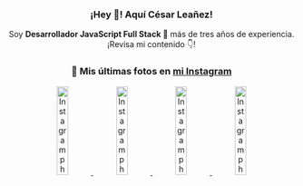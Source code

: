<div align="center">

<h3>¡Hey 👋! Aquí César Leañez!</h3>

<p>Soy <strong>Desarrollador JavaScript Full Stack 🚀</strong> más de tres años de experiencia.<br />¡Revisa mi contenido 👇!</p>

### 📸 Mis últimas fotos en [mi Instagram](https://instagram.com/cesarsoftware.dev)


<a href='https://instagram.com/p/DIt9Oknp-PZ' target='_blank'>
  <img width='20%' src='https://instagram.fcmn2-1.fna.fbcdn.net/v/t51.2885-15/491444712_17914409433097059_55076089485466172_n.jpg?stp=dst-jpg_e35_tt6&efg=eyJ2ZW5jb2RlX3RhZyI6IkZFRUQuaW1hZ2VfdXJsZ2VuLjU1MngzNDEuc2RyLmY3NTc2MS5kZWZhdWx0X2ltYWdlIn0&_nc_ht=instagram.fcmn2-1.fna.fbcdn.net&_nc_cat=103&_nc_oc=Q6cZ2QHVi3ETGa-6OGEc6s2YjdeKyRo_59ABsRfubV05fym4a9iaB7kjqtAYplw6Ha10Kgs&_nc_ohc=8JcC1AuAH_YQ7kNvwGUFuaZ&_nc_gid=onL4KLB_HnZSkOMNIcVgkw&edm=ACWDqb8BAAAA&ccb=7-5&ig_cache_key=MzYxNTgxNTM1ODA3ODI0Nzg5Nw%3D%3D.3-ccb7-5&oh=00_AfGxylMRtHNataIyTqeVlTuiFVw4GUznKgkFd9aOI8Ky8w&oe=680F51EB&_nc_sid=ee9879' alt='Instagram photo' />
</a>
<a href='https://instagram.com/p/DICt8_ruj1K' target='_blank'>
  <img width='20%' src='https://instagram.fcmn2-1.fna.fbcdn.net/v/t51.2885-15/487811720_2261442050918393_7784971145546330846_n.jpg?stp=dst-jpg_e15_tt6&efg=eyJ2ZW5jb2RlX3RhZyI6IkNMSVBTLmltYWdlX3VybGdlbi42NDB4MTE1Ni5zZHIuZjcxODc4LmRlZmF1bHRfY292ZXJfZnJhbWUifQ&_nc_ht=instagram.fcmn2-1.fna.fbcdn.net&_nc_cat=105&_nc_oc=Q6cZ2QHVi3ETGa-6OGEc6s2YjdeKyRo_59ABsRfubV05fym4a9iaB7kjqtAYplw6Ha10Kgs&_nc_ohc=AWS2qp5Yn2gQ7kNvwF6U3p3&_nc_gid=onL4KLB_HnZSkOMNIcVgkw&edm=ACWDqb8BAAAA&ccb=7-5&ig_cache_key=MzYwMzY0NDc1NTQ5MDc4MjUzOA%3D%3D.3-ccb7-5&oh=00_AfFAP5MedTDYtj7TFjjZ3-K2Y-GlXikItKfMZrIrjMo7RQ&oe=680F44E1&_nc_sid=ee9879' alt='Instagram photo' />
</a>
<a href='https://instagram.com/p/DIAOH7MuTdG' target='_blank'>
  <img width='20%' src='https://instagram.fcmn3-1.fna.fbcdn.net/v/t51.2885-15/487701094_964176539225257_203758693226461245_n.jpg?stp=dst-jpg_e15_tt6&efg=eyJ2ZW5jb2RlX3RhZyI6IkNMSVBTLmltYWdlX3VybGdlbi42NDB4MTE1Ni5zZHIuZjcxODc4LmRlZmF1bHRfY292ZXJfZnJhbWUifQ&_nc_ht=instagram.fcmn3-1.fna.fbcdn.net&_nc_cat=101&_nc_oc=Q6cZ2QHVi3ETGa-6OGEc6s2YjdeKyRo_59ABsRfubV05fym4a9iaB7kjqtAYplw6Ha10Kgs&_nc_ohc=YQTzn2Vfa-0Q7kNvwEMvbEO&_nc_gid=onL4KLB_HnZSkOMNIcVgkw&edm=ACWDqb8BAAAA&ccb=7-5&ig_cache_key=MzYwMjk0MTgxOTE0ODEyMTkyNg%3D%3D.3-ccb7-5&oh=00_AfEJrQStkm4ke-LGRUt7G2KGTFlSpW5p21mjReYm1f2_3g&oe=680F5698&_nc_sid=ee9879' alt='Instagram photo' />
</a>
<a href='https://instagram.com/p/DHtKENeumyc' target='_blank'>
  <img width='20%' src='https://instagram.fcmn2-2.fna.fbcdn.net/v/t51.2885-15/486620439_1373071664043671_6215675251976925620_n.jpg?stp=dst-jpg_e15_tt6&efg=eyJ2ZW5jb2RlX3RhZyI6IkNMSVBTLmltYWdlX3VybGdlbi42NDB4MTE0Ni5zZHIuZjcxODc4LmRlZmF1bHRfY292ZXJfZnJhbWUifQ&_nc_ht=instagram.fcmn2-2.fna.fbcdn.net&_nc_cat=111&_nc_oc=Q6cZ2QHVi3ETGa-6OGEc6s2YjdeKyRo_59ABsRfubV05fym4a9iaB7kjqtAYplw6Ha10Kgs&_nc_ohc=5ya8VY_f2xUQ7kNvwHMpznf&_nc_gid=onL4KLB_HnZSkOMNIcVgkw&edm=ACWDqb8BAAAA&ccb=7-5&ig_cache_key=MzU5NzU3NTk0NzE1NjA5MDAxMg%3D%3D.3-ccb7-5&oh=00_AfHtGw7M8T9OTX3HQn12L5stxcCoS8hYn3NC40uK2yQgMA&oe=680F6C24&_nc_sid=ee9879' alt='Instagram photo' />
</a>

</div>
